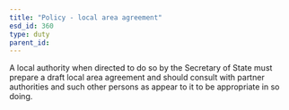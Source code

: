 ```yaml
---
title: "Policy - local area agreement"
esd_id: 360
type: duty
parent_id:  
---
```


A local authority when directed to do so by the Secretary of State must prepare a draft local area agreement and should consult with partner authorities and such other persons as appear to it to be appropriate in so doing.

